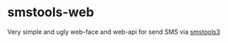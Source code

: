 # smstools-web
Very simple and ugly web-face and web-api for send SMS via [smstools3](http://smstools3.kekekasvi.com/)
